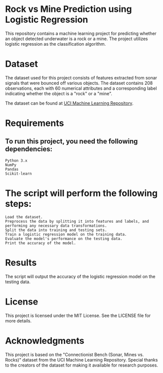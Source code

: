 # Rock vs Mine Prediction using Logistic Regression

This repository contains a machine learning project for predicting whether an object detected underwater is a rock or a mine. The project utilizes logistic regression as the classification algorithm.

# Dataset

The dataset used for this project consists of features extracted from sonar signals that were bounced off various objects. The dataset contains 208 observations, each with 60 numerical attributes and a corresponding label indicating whether the object is a "rock" or a "mine".

The dataset can be found at [UCI Machine Learning Repository](https://drive.google.com/file/d/1Ia0H1mer0kRDyQ1IdhCouvQc5sk1DHOO/view).

# Requirements

## To run this project, you need the following dependencies:

    Python 3.x
    NumPy
    Pandas
    Scikit-learn

# The script will perform the following steps:

    Load the dataset.
    Preprocess the data by splitting it into features and labels, and performing any necessary data transformations.
    Split the data into training and testing sets.
    Train a logistic regression model on the training data.
    Evaluate the model's performance on the testing data.
    Print the accuracy of the model.

# Results

The script will output the accuracy of the logistic regression model on the testing data. 

# License

This project is licensed under the MIT License. See the LICENSE file for more details.

# Acknowledgments

This project is based on the "Connectionist Bench (Sonar, Mines vs. Rocks)" dataset from the UCI Machine Learning Repository. Special thanks to the creators of the dataset for making it available for research purposes.
